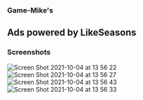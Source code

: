 ### Game-Mike's

## Ads powered by LikeSeasons

### Screenshots

![Screen Shot 2021-10-04 at 13 56 22](https://user-images.githubusercontent.com/23530319/135908578-767286b0-081c-4009-b9a8-5944588680a3.png)
![Screen Shot 2021-10-04 at 13 56 27](https://user-images.githubusercontent.com/23530319/135908587-cdc4c5fc-29ca-4d76-b934-8b9a42f8ed0d.png)
![Screen Shot 2021-10-04 at 13 56 43](https://user-images.githubusercontent.com/23530319/135908589-f05117cf-4344-40a3-afe8-758e94ace060.png)
![Screen Shot 2021-10-04 at 13 56 33](https://user-images.githubusercontent.com/23530319/135908594-6aae5588-ed01-4ad3-b303-b0e80365e531.png)
